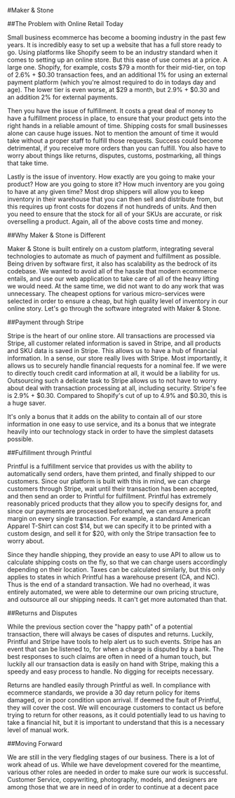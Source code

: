 #Maker & Stone

##The Problem with Online Retail Today

Small business ecommerce has become a booming industry in the past few years. It is incredibly easy to set up a website that has a full store ready to go. Using platforms like Shopify seem to be an industry standard when it comes to setting up an online store. But this ease of use comes at a price. A large one. Shopify, for example, costs $79 a month for their mid-tier, on top of 2.6% + $0.30 transaction fees, and an additional 1% for using an external payment platform (which you're almost required to do in todays day and age). The lower tier is even worse, at $29 a month, but 2.9% + $0.30 and an addition 2% for external payments.

Then you have the issue of fulfillment. It costs a great deal of money to have a fulfillment process in place, to ensure that your product gets into the right hands in a reliable amount of time. Shipping costs for small businesses alone can cause huge issues. Not to mention the amount of time it would take without a proper staff to fulfill those requests. Success could become detrimental, if you receive more orders than you can fulfill. You also have to worry about things like returns, disputes, customs, postmarking, all things that take time.

Lastly is the issue of inventory. How exactly are you going to make your product? How are you going to store it? How much inventory are you going to have at any given time? Most drop shippers will allow you to keep inventory in their warehouse that you can then sell and distribute from, but this requires up front costs for dozens if not hundreds of units. And then you need to ensure that the stock for all of your SKUs are accurate, or risk overselling a product. Again, all of the above costs time and money.

##Why Maker & Stone is Different

Maker & Stone is built entirely on a custom platform, integrating several technologies to automate as much of payment and fulfillment as possible. Being driven by software first, it also has scalability as the bedrock of its codebase. We wanted to avoid all of the hassle that modern ecommerce entails, and use our web application to take care of all of the heavy lifting we would need. At the same time, we did not want to do any work that was unnecessary. The cheapest options for various micro-services were selected in order to ensure a cheap, but high quality level of inventory in our online story. Let's go through the software integrated with Maker & Stone.

##Payment through Stripe

Stripe is the heart of our online store. All transactions are processed via Stripe, all customer related information is saved in Stripe, and all products and SKU data is saved in Stripe. This allows us to have a hub of financial information. In a sense, our store really lives with Stripe. Most importantly, it allows us to securely handle financial requests for a nominal fee. If we were to directly touch credit card information at all, it would be a liability for us. Outsourcing such a delicate task to Stripe allows us to not have to worry about deal with transaction processing at all, including security. Stripe's fee is 2.9% + $0.30. Compared to Shopify's cut of up to 4.9% and $0.30, this is a huge saver. 

It's only a bonus that it adds on the ability to contain all of our store information in one easy to use service, and its a bonus that we integrate heavily into our technology stack in order to have the simplest datasets possible.

##Fulfillment through Printful

Printful is a fulfillment service that provides us with the ability to automatically send orders, have them printed, and finally shipped to our customers. Since our platform is built with this in mind, we can charge customers through Stripe, wait until their transaction has been accepted, and then send an order to Printful for fulfillment. Printful has extremely reasonably priced products that they allow you to specify designs for, and since our payments are processed beforehand, we can ensure a profit margin on every single transaction. For example, a standard American Apparel T-Shirt can cost $14, but we can specify it to be printed with a custom design, and sell it for $20, with only the Stripe transaction fee to worry about.

Since they handle shipping, they provide an easy to use API to allow us to calculate shipping costs on the fly, so that we can charge users accordingly depending on their location. Taxes can be calculated similarly, but this only applies to states in which Printful has a warehouse present (CA, and NC). Thus is the end of a standard transaction. We had no overhead, it was entirely automated, we were able to determine our own pricing structure, and outsource all our shipping needs. It can't get more automated than that. 

##Returns and Disputes

While the previous section cover the "happy path" of a potential transaction, there will always be cases of disputes and returns. Luckily, Printful and Stripe have tools to help alert us to such events. Stripe has an event that can be listened to, for when a charge is disputed by a bank. The best responses to such claims are often in need of a human touch, but luckily all our transaction data is easily on hand with Stripe, making this a speedy and easy process to handle. No digging for receipts necessary.

Returns are handled easily through Printful as well. In compliance with ecommerce standards, we provide a 30 day return policy for items damaged, or in poor condition upon arrival. If deemed the fault of Printful, they will cover the cost. We will encourage customers to contact us before trying to return for other reasons, as it could potentially lead to us having to take a financial hit, but it is important to understand that this is a necessary level of manual work.

##Moving Forward

We are still in the very fledgling stages of our business. There is a lot of work ahead of us. While we have development covered for the meantime, various other roles are needed in order to make sure our work is successful. Customer Service, copywriting, photography, models, and designers are among those that we are in need of in order to continue at a decent pace

